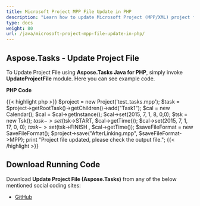 ```yaml
---
title: Microsoft Project MPP File Update in PHP
description: "Learn how to update Microsoft Project (MPP/XML) project files using Aspose.Tasks Java for PHP."
type: docs
weight: 80
url: /java/microsoft-project-mpp-file-update-in-php/
---
```


## **Aspose.Tasks - Update Project File**
To Update Project File using **Aspose.Tasks Java for PHP**, simply invoke **UpdateProjectFile** module. Here you can see example code.

**PHP Code**

{{< highlight php >}}
$project = new Project('test_tasks.mpp');
$task = $project->getRootTask()->getChildren()->add("Task1");
$cal = new Calendar();
$cal = $cal->getInstance();
$cal->set(2015, 7, 1, 8, 0,0);
$tsk = new Tsk();
$task->set($tsk->START, $cal->getTime());
$cal->set(2015, 7, 1, 17, 0, 0);
$task->set($tsk->FINISH , $cal->getTime());
$saveFileFormat = new SaveFileFormat();
$project->save("AfterLinking.mpp", $saveFileFormat->MPP);
print "Project file updated, please check the output file.";
{{< /highlight >}}

## **Download Running Code**
Download **Update Project File (Aspose.Tasks)** from any of the below mentioned social coding sites:

- [GitHub](https://github.com/aspose-tasks/Aspose.Tasks-for-Java/blob/master/Plugins/Aspose_Tasks_Java_for_PHP/src/aspose/tasks/WorkingWithProjects/UpdateProjectFile.php)
